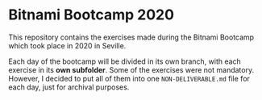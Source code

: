 # Bitnami Bootcamp 2020

This repository contains the exercises made during the Bitnami Bootcamp which
took place in 2020 in Seville.

Each day of the bootcamp will be divided in its own branch, with each exercise in its
**own subfolder**. Some of the exercises were not mandatory. However, I decided to
put all of them into one ``NON-DELIVERABLE.md`` file for each day, just for archival purposes.